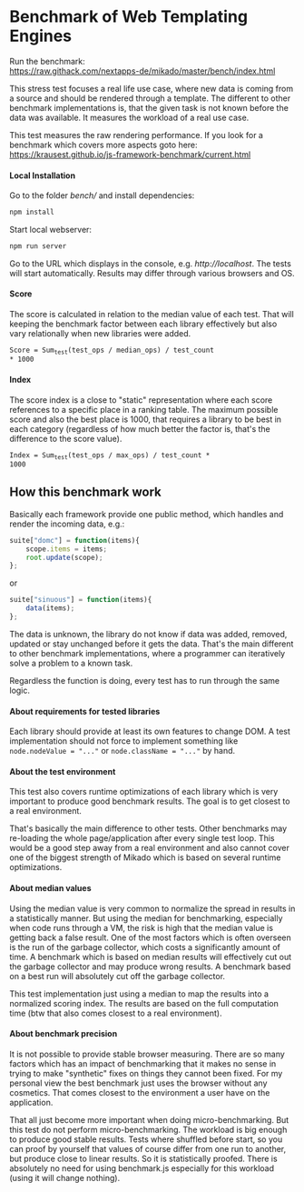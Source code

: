 # Benchmark of Web Templating Engines

Run the benchmark:<br>
<a href="https://raw.githack.com/nextapps-de/mikado/master/bench/index.html">https://raw.githack.com/nextapps-de/mikado/master/bench/index.html</a><br>

This stress test focuses a real life use case, where new data is coming from a source and should be rendered through a template. The different to other benchmark implementations is, that the given task is not known before the data was available. It measures the workload of a real use case.

This test measures the raw rendering performance. If you look for a benchmark which covers more aspects goto here:<br>
https://krausest.github.io/js-framework-benchmark/current.html

#### Local Installation

Go to the folder _bench/_ and install dependencies:
```cmd
npm install
```

Start local webserver:
```cmd
npm run server
```

Go to the URL which displays in the console, e.g. _http://localhost_. The tests will start automatically. Results may differ through various browsers and OS.

#### Score
The score is calculated in relation to the median value of each test. That will keeping the benchmark factor between each library effectively but also vary relationally when new libraries were added.

<code>Score = Sum<sub>test</sub>(test_ops / median_ops) / test_count * 1000</code>

#### Index
The score index is a close to "static" representation where each score references to a specific place in a ranking table. The maximum possible score and also the best place is 1000, that requires a library to be best in each category (regardless of how much better the factor is, that's the difference to the score value).

<code>Index = Sum<sub>test</sub>(test_ops / max_ops) / test_count * 1000</code>

## How this benchmark work

Basically each framework provide one public method, which handles and render the incoming data, e.g.:

```js
suite["domc"] = function(items){
    scope.items = items;
    root.update(scope);
};
```

or

```js
suite["sinuous"] = function(items){
    data(items);
};
```

The data is unknown, the library do not know if data was added, removed, updated or stay unchanged before it gets the data. That's the main different to other benchmark implementations, where a programmer can iteratively solve a problem to a known task.

Regardless the function is doing, every test has to run through the same logic.

#### About requirements for tested libraries
Each library should provide at least its own features to change DOM. A test implementation should not force to implement something like `node.nodeValue = "..."` or `node.className = "..."` by hand.

#### About the test environment

This test also covers runtime optimizations of each library which is very important to produce good benchmark results. The goal is to get closest to a real environment.

That's basically the main difference to other tests<!-- like <a href="https://krausest.github.io/js-framework-benchmark/current.html">this</a>-->. Other benchmarks may re-loading the whole page/application after every single test loop. This would be a good step away from a real environment and also cannot cover one of the biggest strength of Mikado which is based on several runtime optimizations.

#### About median values
Using the median value is very common to normalize the spread in results in a statistically manner. But using the median for benchmarking, especially when code runs through a VM, the risk is high that the median value is getting back a false result. One of the most factors which is often overseen is the run of the garbage collector, which costs a significantly amount of time. A benchmark which is based on median results will effectively cut out the garbage collector and may produce wrong results. A benchmark based on a best run will absolutely cut off the garbage collector.

This test implementation just using a median to map the results into a normalized scoring index. The results are based on the full computation time (btw that also comes closest to a real environment).

#### About benchmark precision
It is not possible to provide stable browser measuring. There are so many factors which has an impact of benchmarking that it makes no sense in trying to make "synthetic" fixes on things they cannot been fixed. For my personal view the best benchmark just uses the browser without any cosmetics. That comes closest to the environment a user have on the application.

That all just become more important when doing micro-benchmarking. But this test do not perform micro-benchmarking. The workload is big enough to produce good stable results. Tests where shuffled before start, so you can proof by yourself that values of course differ from one run to another, but produce close to linear results. So it is statistically proofed. There is absolutely no need for using benchmark.js especially for this workload (using it will change nothing).